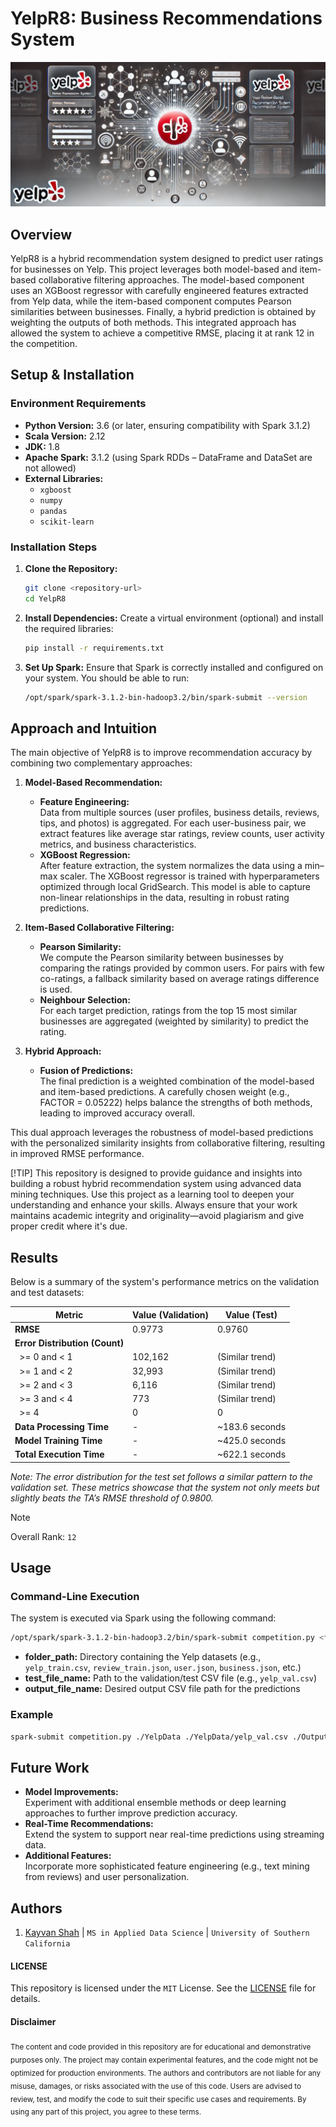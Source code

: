 # YelpR8: Business Recommendations System

![Yelp Review Project Banner](./competition/docs/banner.PNG)


## Overview
YelpR8 is a hybrid recommendation system designed to predict user ratings for businesses on Yelp. This project leverages both model-based and item-based collaborative filtering approaches. The model-based component uses an XGBoost regressor with carefully engineered features extracted from Yelp data, while the item-based component computes Pearson similarities between businesses. Finally, a hybrid prediction is obtained by weighting the outputs of both methods. This integrated approach has allowed the system to achieve a competitive RMSE, placing it at rank 12 in the competition.

## Setup & Installation

### Environment Requirements
- **Python Version:** 3.6 (or later, ensuring compatibility with Spark 3.1.2)
- **Scala Version:** 2.12
- **JDK:** 1.8
- **Apache Spark:** 3.1.2 (using Spark RDDs – DataFrame and DataSet are not allowed)
- **External Libraries:**  
  - `xgboost`  
  - `numpy`  
  - `pandas`  
  - `scikit-learn`

### Installation Steps
1. **Clone the Repository:**
   ```sh
   git clone <repository-url>
   cd YelpR8
   ```
2. **Install Dependencies:**
   Create a virtual environment (optional) and install the required libraries:
   ```sh
   pip install -r requirements.txt
   ```
3. **Set Up Spark:**
   Ensure that Spark is correctly installed and configured on your system. You should be able to run:
   ```sh
   /opt/spark/spark-3.1.2-bin-hadoop3.2/bin/spark-submit --version
   ```

## Approach and Intuition

The main objective of YelpR8 is to improve recommendation accuracy by combining two complementary approaches:

1. **Model-Based Recommendation:**
   - **Feature Engineering:**  
     Data from multiple sources (user profiles, business details, reviews, tips, and photos) is aggregated. For each user-business pair, we extract features like average star ratings, review counts, user activity metrics, and business characteristics.
   - **XGBoost Regression:**  
     After feature extraction, the system normalizes the data using a min–max scaler. The XGBoost regressor is trained with hyperparameters optimized through local GridSearch. This model is able to capture non-linear relationships in the data, resulting in robust rating predictions.

2. **Item-Based Collaborative Filtering:**
   - **Pearson Similarity:**  
     We compute the Pearson similarity between businesses by comparing the ratings provided by common users. For pairs with few co-ratings, a fallback similarity based on average ratings difference is used.
   - **Neighbour Selection:**  
     For each target prediction, ratings from the top 15 most similar businesses are aggregated (weighted by similarity) to predict the rating.
  
3. **Hybrid Approach:**
   - **Fusion of Predictions:**  
     The final prediction is a weighted combination of the model-based and item-based predictions. A carefully chosen weight (e.g., FACTOR = 0.05222) helps balance the strengths of both methods, leading to improved accuracy overall.

This dual approach leverages the robustness of model-based predictions with the personalized similarity insights from collaborative filtering, resulting in improved RMSE performance.

[!TIP]
This repository is designed to provide guidance and insights into building a robust hybrid recommendation system using advanced data mining techniques. Use this project as a learning tool to deepen your understanding and enhance your skills. Always ensure that your work maintains academic integrity and originality—avoid plagiarism and give proper credit where it's due.

## Results

Below is a summary of the system's performance metrics on the validation and test datasets:

| Metric                          | Value (Validation) | Value (Test)    |
|---------------------------------|--------------------|-----------------|
| **RMSE**                      | 0.9773             | 0.9760          |
| **Error Distribution (Count)**|                    |                 |
| &nbsp;&nbsp;>= 0 and < 1        | 102,162            | (Similar trend) |
| &nbsp;&nbsp;>= 1 and < 2        | 32,993             | (Similar trend) |
| &nbsp;&nbsp;>= 2 and < 3        | 6,116              | (Similar trend) |
| &nbsp;&nbsp;>= 3 and < 4        | 773                | (Similar trend) |
| &nbsp;&nbsp;>= 4              | 0                  | 0               |
| **Data Processing Time**        | -                  | ~183.6 seconds  |
| **Model Training Time**         | -                  | ~425.0 seconds  |
| **Total Execution Time**        | -                  | ~622.1 seconds  |

*Note: The error distribution for the test set follows a similar pattern to the validation set. These metrics showcase that the system not only meets but slightly beats the TA’s RMSE threshold of 0.9800.*

> [!NOTE]
> Overall Rank: `12`

## Usage
### Command-Line Execution
The system is executed via Spark using the following command:
```sh
/opt/spark/spark-3.1.2-bin-hadoop3.2/bin/spark-submit competition.py <folder_path> <test_file_name> <output_file_name>
```
- **folder_path:** Directory containing the Yelp datasets (e.g., `yelp_train.csv`, `review_train.json`, `user.json`, `business.json`, etc.)
- **test_file_name:** Path to the validation/test CSV file (e.g., `yelp_val.csv`)
- **output_file_name:** Desired output CSV file path for the predictions

### Example
```sh
spark-submit competition.py ./YelpData ./YelpData/yelp_val.csv ./Output/predictions.csv
```

## Future Work

- **Model Improvements:**  
  Experiment with additional ensemble methods or deep learning approaches to further improve prediction accuracy.
- **Real-Time Recommendations:**  
  Extend the system to support near real-time predictions using streaming data.
- **Additional Features:**  
  Incorporate more sophisticated feature engineering (e.g., text mining from reviews) and user personalization.

## Authors
1. [Kayvan Shah](https://github.com/KayvanShah1) | `MS in Applied Data Science` | `University of Southern California`

#### LICENSE
This repository is licensed under the `MIT` License. See the [LICENSE](LICENSE) file for details.

#### Disclaimer

<sub>
The content and code provided in this repository are for educational and demonstrative purposes only. The project may contain experimental features, and the code might not be optimized for production environments. The authors and contributors are not liable for any misuse, damages, or risks associated with the use of this code. Users are advised to review, test, and modify the code to suit their specific use cases and requirements. By using any part of this project, you agree to these terms.
</sub>
